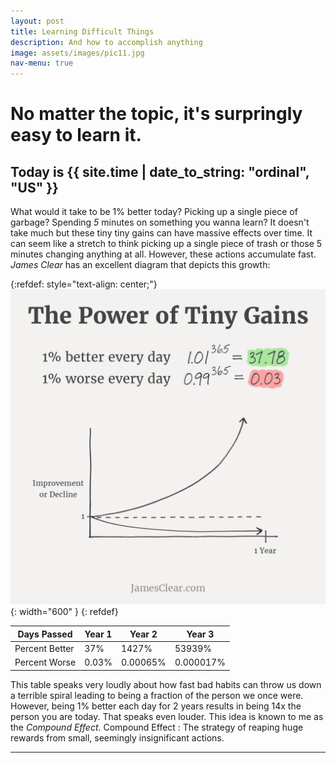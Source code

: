 ```yaml
---
layout: post
title: Learning Difficult Things
description: And how to accomplish anything
image: assets/images/pic11.jpg
nav-menu: true
---
```


# No matter the topic, it's surpringly easy to learn it.
## Today is {{ site.time | date_to_string: "ordinal", "US" }}
What would it take to be 1% better today? Picking up a single piece of garbage? Spending _5_ minutes on something you wanna learn? It doesn't take much but these tiny tiny gains can have massive effects over time. It can seem like a stretch to think picking up a single piece of trash or those 5 minutes changing anything at all. However, these actions accumulate fast. *James Clear* has an excellent diagram that depicts this growth:


{:refdef: style="text-align: center;"}
![tiny-gains](assets/images/tiny-gains-graph.jpg){: width="600" }
{: refdef}


| Days Passed   | Year 1| Year 2    | Year 3    | 
| ----          | ----  | ----      | ----      |
| Percent Better| 37%   | 1427%     | 53939%    | 
| Percent Worse | 0.03% | 0.00065%  | 0.000017% |


This table speaks very loudly about how fast bad habits can throw us down a terrible spiral leading to being a fraction of the person we once were. However, being 1% better each day for 2 years results in being 14x the person you are today. That speaks even louder. This idea is known to me as the _Compound Effect_.
Compound Effect
 : The strategy of reaping huge rewards from small, seemingly insignificant actions.

---
